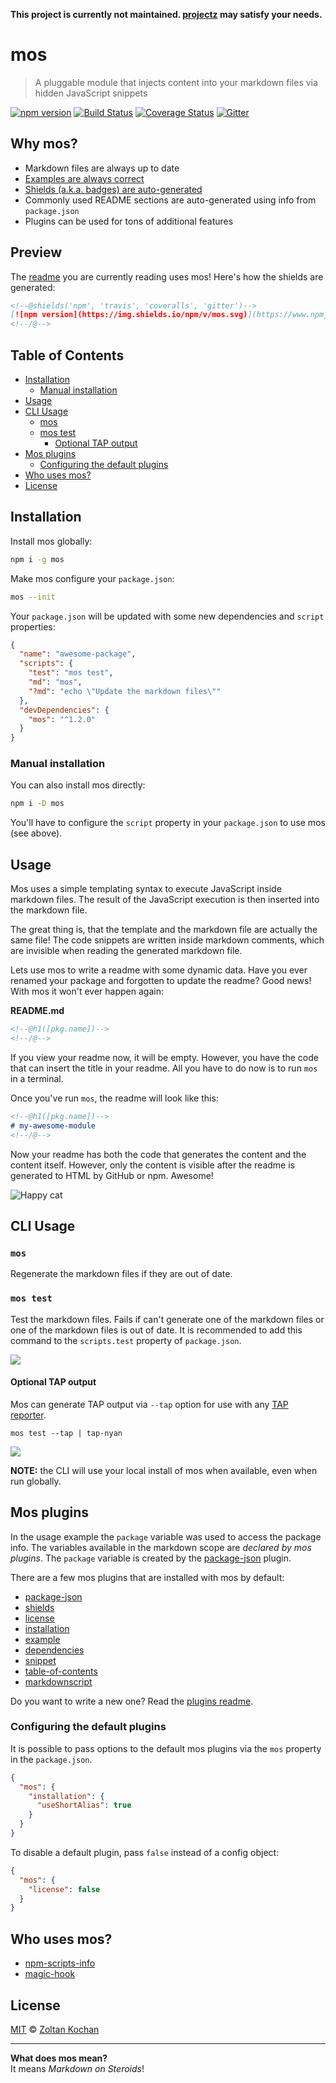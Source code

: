 **This project is currently not maintained. [projectz](https://www.npmjs.com/package/projectz) may satisfy your needs.**

# mos

> A pluggable module that injects content into your markdown files via hidden JavaScript snippets

<!--@shields('npm', 'travis', 'coveralls', 'gitter')-->
[![npm version](https://img.shields.io/npm/v/mos.svg)](https://www.npmjs.com/package/mos) [![Build Status](https://img.shields.io/travis/mosjs/mos/master.svg)](https://travis-ci.org/mosjs/mos) [![Coverage Status](https://img.shields.io/coveralls/mosjs/mos/master.svg)](https://coveralls.io/r/mosjs/mos?branch=master) [![Gitter](https://img.shields.io/gitter/room/mosjs/mos.svg)](https://gitter.im/mosjs/mos)
<!--/@-->

## Why mos?

- Markdown files are always up to date
- [Examples are always correct][mos-plugin-example]
- [Shields (a.k.a. badges) are auto-generated][mos-plugin-shields]
- Commonly used README sections are auto-generated using info from `package.json`
- Plugins can be used for tons of additional features

## Preview

The [readme][] you are currently reading uses mos! Here's how the shields are generated:

```md
<!--@shields('npm', 'travis', 'coveralls', 'gitter')-->
[![npm version](https://img.shields.io/npm/v/mos.svg)](https://www.npmjs.com/package/mos) [![Build Status](https://img.shields.io/travis/mosjs/mos/master.svg)](https://travis-ci.org/mosjs/mos) [![Coverage Status](https://img.shields.io/coveralls/mosjs/mos/master.svg)](https://coveralls.io/r/mosjs/mos?branch=master) [![Gitter](https://img.shields.io/gitter/room/mosjs/mos.svg)](https://gitter.im/mosjs/mos)
<!--/@-->
```

## Table of Contents

- [Installation](#installation)
  - [Manual installation](#manual-installation)
- [Usage](#usage)
- [CLI Usage](#cli-usage)
  - [mos](#mos)
  - [mos test](#mos-test)
    - [Optional TAP output](#optional-tap-output)
- [Mos plugins](#mos-plugins)
  - [Configuring the default plugins](#configuring-the-default-plugins)
- [Who uses mos?](#who-uses-mos)
- [License](#license)

## Installation

Install mos globally:

```sh
npm i -g mos
```

Make mos configure your `package.json`:

```sh
mos --init
```

Your `package.json` will be updated with some new dependencies and `script` properties:

```json
{
  "name": "awesome-package",
  "scripts": {
    "test": "mos test",
    "md": "mos",
    "?md": "echo \"Update the markdown files\""
  },
  "devDependencies": {
    "mos": "^1.2.0"
  }
}
```

### Manual installation

You can also install mos directly:

```sh
npm i -D mos
```

You'll have to configure the `script` property in your `package.json` to use mos (see above).

## Usage

Mos uses a simple templating syntax to execute JavaScript inside markdown files. The result of the JavaScript execution is then inserted into the markdown file.

The great thing is, that the template and the markdown file are actually the same file! The code snippets are written inside markdown comments, which are invisible when reading the generated markdown file.

Lets use mos to write a readme with some dynamic data. Have you ever renamed your package and forgotten to update the readme? Good news! With mos it won't ever happen again:

**README.md**

```md
<!--@h1([pkg.name])-->
<!--/@-->
```

If you view your readme now, it will be empty. However, you have the code that can insert the title in your readme. All you have to do now is to run `mos` in a terminal.

Once you've run `mos`, the readme will look like this:

```md
<!--@h1([pkg.name])-->
# my-awesome-module
<!--/@-->
```

Now your readme has both the code that generates the content and the content itself. However, only the content is visible after the readme is generated to HTML by GitHub or npm. Awesome!

![Happy cat](http://i.imgur.com/JG9BXxe.jpg)

## CLI Usage

### `mos`

Regenerate the markdown files if they are out of date.

### `mos test`

Test the markdown files. Fails if can't generate one of the markdown files or one of the markdown files is out of date. It is recommended to add this command to the `scripts.test` property of `package.json`.

![](http://i.imgur.com/t6CLmMS.png?1)

#### Optional TAP output

Mos can generate TAP output via `--tap` option for use with any [TAP reporter](https://github.com/sindresorhus/awesome-tap#reporters).

```console
mos test --tap | tap-nyan
```

![](http://i.imgur.com/jet4ZAG.png?2)

**NOTE:** the CLI will use your local install of mos when available, even when run globally.

## Mos plugins

In the usage example the `package` variable was used to access the package info. The variables available in the markdown scope are _declared by mos plugins_. The `package` variable is created by the [package-json][mos-plugin-package-json] plugin.

There are a few mos plugins that are installed with mos by default:

- [package-json][mos-plugin-package-json]
- [shields][mos-plugin-shields]
- [license](packages/mos-plugin-license)
- [installation](packages/mos-plugin-installation)
- [example][mos-plugin-example]
- [dependencies](packages/mos-plugin-dependencies)
- [snippet](packages/mos-plugin-snippet)
- [table-of-contents](packages/mos-plugin-toc)
- [markdownscript](packages/mos-plugin-markdownscript)

Do you want to write a new one? Read the [plugins readme](./docs/PLUGINS.md).

### Configuring the default plugins

It is possible to pass options to the default mos plugins via the `mos` property in the `package.json`.

```json
{
  "mos": {
    "installation": {
      "useShortAlias": true
    }
  }
}
```

To disable a default plugin, pass `false` instead of a config object:

```json
{
  "mos": {
    "license": false
  }
}
```

## Who uses mos?

- [npm-scripts-info](https://github.com/srph/npm-scripts-info)
- [magic-hook](https://github.com/zkochan/magic-hook)

## License

[MIT](./LICENSE) © [Zoltan Kochan](http://kochan.io)

* * *

**What does mos mean?**
<br>
It means _Markdown on Steroids_!

[readme]: https://raw.githubusercontent.com/mosjs/mos/master/README.md

[mos-plugin-package-json]: packages/mos-plugin-package-json

[mos-plugin-example]: packages/mos-plugin-example

[mos-plugin-shields]: packages/mos-plugin-shields
